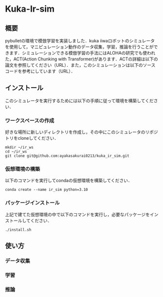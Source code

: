# Kuka-Ir-sim
## 概要
pybulletの環境で模倣学習を実装しました．kuka iiwaロボットのシミュレータを使用して，マニピュレーション動作のデータ収集，学習，推論を行うことができます．シミュレーションできる模倣学習の手法にはALOHAの研究でも使われた，ACT(Action Chunking with Transformer)があります．ACTの詳細は以下の論文を参照してください（URL）．また，このシミュレーションは以下のソースコードを参考にしています（URL）．

## インストール
このシミュレータを実行するためには以下の手順に従って環境を構築してください．
### ワークスペースの作成
好きな場所に新しいディレクトリを作成し，その中にこのシミュレータのリポジトリをcloneしてください．
```
mkdir ~/ir_ws
cd ~/ir_ws
git clone git@github.com:ayakasakurai0213/kuka_ir_sim.git
```
### 仮想環境の構築
以下のコマンドを実行してcondaの仮想環境を構築してください．
```
conda create --name ir_sim python=3.10
```
### パッケージインストール
上記で建てた仮想環境の中で以下のコマンドを実行し，必要なパッケージをインストールしてください．
```
./install.sh
```

## 使い方
### データ収集
### 学習
### 推論
